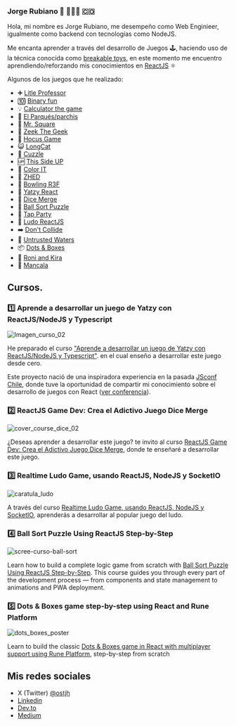 ### Jorge Rubiano 👋 👨🏻‍💻 🇨🇴

Hola, mi nombre es Jorge Rubiano, me desempeño como Web Enginieer, igualmente como backend con tecnologías como NodeJS.

Me encanta aprender a través del desarrollo de Juegos 🕹️, haciendo uso de la técnica conocida como [breakable toys](https://www.oreilly.com/library/view/apprenticeship-patterns/9780596806842/ch05s03.html), en este momento me encuentro aprendiendo/reforzando mis conocimientos en [ReactJS](https://reactjs.org/) ⚛️

Algunos de los juegos que he realizado:

* ➕ [Litle Professor](https://jorger.github.io/little_professor/)
* 🔟 [Binary fun](https://github.com/Jorger/binary_fun_reactjs)
* 💡 [Calculator the game](https://calculator-game-reactjs.now.sh/)
* 🎲 [El Parqués/parchis](https://parchisreact.herokuapp.com/)
* 🧲 [Mr. Square](https://mrsquare.herokuapp.com/)
* 🧩 [Zeek The Geek](https://zeek-jorge-rubiano.vercel.app/)
* 📌 [Hocus Game](https://hocus-taupe.vercel.app/)
* 😺 [LongCat](https://long-cat.vercel.app/)
* 🕋 [Cuzzle](https://cuzzle-react.vercel.app/)
* 🆙 [This Side UP](https://this-side-up-react.vercel.app/)
* 🔲 [Color IT](https://color-it-react.vercel.app/)
* 🔢 [ZHED](https://zhed-react.vercel.app/)
* 🎳 [Bowling R3F](https://bowling-r3f.vercel.app/)
* 🎲 [Yatzy React](https://yatzy-react-game.herokuapp.com/)
* 🎲 [Dice Merge](https://dice-merge-react.vercel.app/)
* 🔴 [Ball Sort Puzzle](https://ball-sort.vercel.app/)
* 🎉 [Tap Party](https://tap-party-jorge-rubiano.vercel.app/)
* 🎲 [Ludo ReactJS](https://ludo-react-55c191a7043c.herokuapp.com/)
* ➡️ [Don't Collide](https://directional-shift.vercel.app/)
* 🌊 [Untrusted Waters](https://app.rune.ai/dev-ULreHsEw)
* 📦 [Dots & Boxes](https://app.rune.ai/dev-stDaXIHR)
* 🐾 [Roni and Kira](https://roni-and-kira.vercel.app/index.html)
* 🫘 [Mancala](https://app.rune.ai/dev-9RKiCQ2J)

## Cursos.

### 1️⃣ Aprende a desarrollar un juego de Yatzy con ReactJS/NodeJS y Typescript

![Imagen_curso_02](https://github.com/Jorger/Jorger/assets/30050/cd662075-165e-46b3-995e-f543711632c6)

He preparado el curso ["Aprende a desarrollar un juego de Yatzy con ReactJS/NodeJS y Typescript"](https://www.udemy.com/course/aprende-a-desarrollar-un-juego-de-yatzy-con-react/?referralCode=A524789E1703570AF758). en el cual enseño a desarrollar este juego desde cero.

Este proyecto nació de una inspiradora experiencia en la pasada [JSconf Chile](https://jsconf.cl/), donde tuve la oportunidad de compartir mi conocimiento sobre el desarrollo de juegos con React ([ver conferencia](https://www.youtube.com/watch?v=nReMDgz02qo&t=10553s)). 

### 2️⃣ ReactJS Game Dev: Crea el Adictivo Juego Dice Merge

![cover_course_dice_02](https://github.com/Jorger/Jorger/assets/30050/86d4cf69-3f85-4f53-8eaa-6b5ee4ba4c72)

¿Deseas aprender a desarrollar este juego? te invito al curso [ReactJS Game Dev: Crea el Adictivo Juego Dice Merge](https://www.udemy.com/course/reactjs-game-dev-crea-el-adictivo-juego-dice-merge/?referralCode=1083A2DE8A65C6FD4D68), donde te enseñaré a desarrollar este juego.


### 3️⃣ Realtime Ludo Game, usando ReactJS, NodeJS y SocketIO

![caratula_ludo](https://github.com/Jorger/Jorger/assets/30050/8bb47672-5af8-482b-b275-1ec45823a273)

A través del curso [Realtime Ludo Game, usando ReactJS, NodeJS y SocketIO](https://www.udemy.com/course/realtime-ludo-game-usando-reactjs-nodejs-y-socketio), aprenderás a desarrollar al popular juego del ludo.

### 4️⃣ Ball Sort Puzzle Using ReactJS Step-by-Step

![scree-curso-ball-sort](https://github.com/user-attachments/assets/018560f6-afcd-408c-83fc-f5b9f1866ec6)

Learn how to build a complete logic game from scratch with [Ball Sort Puzzle Using ReactJS Step-by-Step](https://www.udemy.com/course/ball-sort-puzzle-using-reactjs-step-by-step/). This course guides you through every part of the development process — from components and state management to animations and PWA deployment.

### 5️⃣ Dots & Boxes game step-by-step using React and Rune Platform

![dots_boxes_poster](https://github.com/user-attachments/assets/aabca32a-6f54-4fd8-804e-54685d17d3ad)

Learn to build the classic [Dots & Boxes game in React with multiplayer support using Rune Platform](https://www.udemy.com/course/create-dots-boxes-with-react-powered-by-rune-platform), step-by-step from scratch

## Mis redes sociales

* X (Twitter) [@ostjh](https://twitter.com/ostjh)
* [Linkedin](https://www.linkedin.com/in/jorge-rubiano-a8616319)
* [Dev.to](https://dev.to/jorger)
* [Medium](https://medium.com/@ostjh)


<!--
**Jorger/Jorger** is a ✨ _special_ ✨ repository because its `README.md` (this file) appears on your GitHub profile.

Here are some ideas to get you started:

- 🔭 I’m currently working on ...
- 🌱 I’m currently learning ...
- 👯 I’m looking to collaborate on ...
- 🤔 I’m looking for help with ...
- 💬 Ask me about ...
- 📫 How to reach me: ...
- 😄 Pronouns: ...
- ⚡ Fun fact: ...
-->
